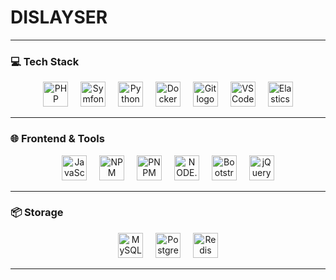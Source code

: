 # DISLAYSER

---

### **💻 Tech Stack**

<div align="center">
  <img src="https://skillicons.dev/icons?i=php" height="40" alt="PHP logo"/>
  <img width="12" />
  <img src="https://skillicons.dev/icons?i=symfony" height="40" alt="Symfony logo"/>
  <img width="12" />
  <img src="https://skillicons.dev/icons?i=py" height="40" alt="Python logo"/>
  <img width="12" />
  <img src="https://skillicons.dev/icons?i=docker" height="40" alt="Docker logo"/>
  <img width="12" />
  <img src="https://skillicons.dev/icons?i=git" height="40" alt="Git logo"/>
  <img width="12" />
  <img src="https://skillicons.dev/icons?i=vscode" height="40" alt="VS Code logo"/>
  <img width="12" />
  <img src="https://skillicons.dev/icons?i=elasticsearch" height="40" alt="Elasticsearch logo"/>
</div>

---

### **🌐 Frontend & Tools** 

<div align="center">
  <img src="https://skillicons.dev/icons?i=js" height="40" alt="JavaScript logo"/>
  <img width="12" />
  <img src="https://skillicons.dev/icons?i=npm" height="40" alt="NPM logo"/>
  <img width="12" />
  <img src="https://skillicons.dev/icons?i=pnpm" height="40" alt="PNPM logo"/>
  <img width="12" />
  <img src="https://skillicons.dev/icons?i=nodejs" height="40" alt="NODE.js logo"/>
  <img width="12" />
  <img src="https://skillicons.dev/icons?i=bootstrap" height="40" alt="Bootstrap logo"/>
  <img width="12" />
  <img src="https://skillicons.dev/icons?i=jquery" height="40" alt="jQuery logo"/>
</div>

---

### **📦 Storage** 

<div align="center">
  <img src="https://skillicons.dev/icons?i=mysql" height="40" alt="MySQL logo"/>
  <img width="12" />
  <img src="https://skillicons.dev/icons?i=postgresql" height="40" alt="PostgreSQL logo"/>
  <img width="12" />
  <img src="https://skillicons.dev/icons?i=redis" height="40" alt="Redis logo"/>
</div>

---
